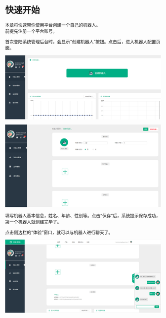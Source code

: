 # 快速开始

本章将快速带你使用平台创建一个自己的机器人。  
前提先注册一个平台账号。

首次登陆系统管理后台时，会显示“创建机器人”按钮。点击后，进入机器人配置页面。

![](/assets/createbot.png)

![](/assets/botbase.png)

填写机器人基本信息，姓名、年龄、性别等。点击“保存”后，系统提示保存成功，第一个机器人就创建完毕了。

点击侧边栏的“体验”窗口，就可以与机器人进行聊天了。

![](/assets/chatexp.png)

